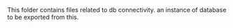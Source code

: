 This folder contains files related to db connectivity.
an instance of database to be exported from this.
